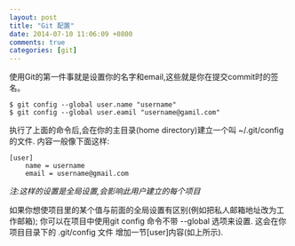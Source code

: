 ```yaml
---
layout: post
title: "Git 配置"
date: 2014-07-10 11:06:09 +0800
comments: true
categories: [git]
---
```



使用Git的第一件事就是设置你的名字和email,这些就是你在提交commit时的签名。

    $ git config --global user.name "username"
    $ git config --global user.eamil "username@gamil.com"

执行了上面的命令后,会在你的主目录(home directory)建立一个叫 ~/.git/config 的文件. 内容一般像下面这样:

    [user]
        name = username
        email = username@gmail.com

*注:这样的设置是全局设置,会影响此用户建立的每个项目*

如果你想使项目里的某个值与前面的全局设置有区别(例如把私人邮箱地址改为工作邮箱);
你可以在项目中使用git config 命令不带 --global 选项来设置. 这会在你项目目录下的 .git/config 文件
增加一节[user]内容(如上所示).
